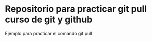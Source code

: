 # Repositorio para practicar git pull curso de git y github
Ejemplo para practicar el comando git pull
